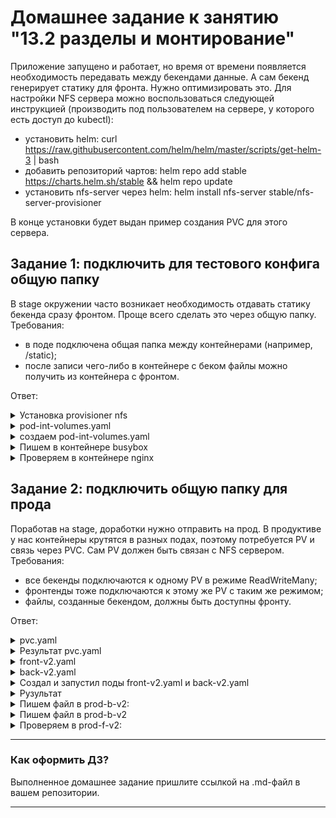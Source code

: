 # Домашнее задание к занятию "13.2 разделы и монтирование"
Приложение запущено и работает, но время от времени появляется необходимость передавать между бекендами данные. А сам бекенд генерирует статику для фронта. Нужно оптимизировать это.
Для настройки NFS сервера можно воспользоваться следующей инструкцией (производить под пользователем на сервере, у которого есть доступ до kubectl):
* установить helm: curl https://raw.githubusercontent.com/helm/helm/master/scripts/get-helm-3 | bash
* добавить репозиторий чартов: helm repo add stable https://charts.helm.sh/stable && helm repo update
* установить nfs-server через helm: helm install nfs-server stable/nfs-server-provisioner

В конце установки будет выдан пример создания PVC для этого сервера.

## Задание 1: подключить для тестового конфига общую папку
В stage окружении часто возникает необходимость отдавать статику бекенда сразу фронтом. Проще всего сделать это через общую папку. Требования:
* в поде подключена общая папка между контейнерами (например, /static);
* после записи чего-либо в контейнере с беком файлы можно получить из контейнера с фронтом.

Ответ:
<details><summary>Установка provisioner nfs</summary>

```
p@p:~/del/z$  curl https://raw.githubusercontent.com/helm/helm/master/scripts/get-helm-3 | bash
  % Total    % Received % Xferd  Average Speed   Time    Time     Time  Current
                                 Dload  Upload   Total   Spent    Left  Speed
100 11156  100 11156    0     0  36457      0 --:--:-- --:--:-- --:--:-- 36457
Downloading https://get.helm.sh/helm-v3.10.1-linux-amd64.tar.gz
Verifying checksum... Done.
Preparing to install helm into /usr/local/bin
helm installed into /usr/local/bin/helm
p@p:~/del/z$ helm repo add stable https://charts.helm.sh/stable && helm repo update
"stable" has been added to your repositories
Hang tight while we grab the latest from your chart repositories...
...Successfully got an update from the "stable" chart repository
Update Complete. ⎈Happy Helming!⎈
p@p:~/del/z$ sudo helm install nfs-server stable/nfs-server-provisioner
Error: INSTALLATION FAILED: repo stable not found
p@p:~/del/z$  helm install nfs-server stable/nfs-server-provisioner
WARNING: This chart is deprecated
NAME: nfs-server
LAST DEPLOYED: Sat Oct 29 14:36:57 2022
NAMESPACE: default
STATUS: deployed
REVISION: 1
TEST SUITE: None
NOTES:
The NFS Provisioner service has now been installed.

A storage class named 'nfs' has now been created
and is available to provision dynamic volumes.

You can use this storageclass by creating a `PersistentVolumeClaim` with the
correct storageClassName attribute. For example:

    ---
    kind: PersistentVolumeClaim
    apiVersion: v1
    metadata:
      name: test-dynamic-volume-claim
    spec:
      storageClassName: "nfs"
      accessModes:
        - ReadWriteOnce
      resources:
        requests:
          storage: 100Mi
p@p:~/del/z$ 

```

</details>


<details><summary>pod-int-volumes.yaml</summary>

```
# Config Pod with volume from lesson
apiVersion: v1
kind: Pod
metadata:
  name: pod-int-volumes
spec:
  containers:
    - name: nginx
      image: nginx
      volumeMounts:
        - mountPath: "/static"
          name: static
    - name: busybox
      image: busybox
      command: ["sleep", "3600"]
      volumeMounts:
        - mountPath: "/tmp/cache"
          name: static
  volumes:
    - name: static
      emptyDir: {}

```

</details>

<details><summary>создаем pod-int-volumes.yaml </summary>

```
p@p:~/del/z$ kubectl apply -f pod-int-volumes.yaml 
pod/pod-int-volumes created
p@p:~/del/z$ kubectl get pods,pv,pvc
NAME                                      READY   STATUS    RESTARTS   AGE
pod/fb-pod-7644b6776f-6df4g               2/2     Running   0          24m
pod/nfs-server-nfs-server-provisioner-0   1/1     Running   0          64s
pod/pod-int-volumes                       2/2     Running   0          13s
pod/postgres-0                            1/1     Running   0          9m57s
pod/postgres-db-0                         1/1     Running   0          24m
pod/prod-b-5b9858c56c-7spcj               1/1     Running   0          9m58s
pod/prod-b-5b9858c56c-ngq6m               1/1     Running   0          9m58s
pod/prod-f-cb676886b-z8mtq                1/1     Running   0          9m58s

NAME                                                        CAPACITY   ACCESS MODES   RECLAIM POLICY   STATUS      CLAIM                                    STORAGECLASS   REASON   AGE
persistentvolume/db-nfs-share                               2Gi        RWX            Retain           Available                                                                    60m
persistentvolume/nfs-pv                                     1Gi        RWX            Retain           Available                                                                    24m
persistentvolume/nfs-pv-prod                                1Gi        RWX            Retain           Available                                                                    9m57s
persistentvolume/pvc-053b422c-fb34-4b08-9f45-b15d623f813b   1Gi        RWX            Delete           Bound       default/postgredb-postgres-0             standard                9m57s
persistentvolume/pvc-ce2484a8-0681-40c4-9a72-c72fb601e669   1Gi        RWX            Delete           Bound       default/postgres-db-disk-postgres-db-0   standard                24m

NAME                                                   STATUS   VOLUME                                     CAPACITY   ACCESS MODES   STORAGECLASS   AGE
persistentvolumeclaim/postgredb-postgres-0             Bound    pvc-053b422c-fb34-4b08-9f45-b15d623f813b   1Gi        RWX            standard       9m57s
persistentvolumeclaim/postgres-db-disk-postgres-db-0   Bound    pvc-ce2484a8-0681-40c4-9a72-c72fb601e669   1Gi        RWX            standard       24m
p@p:~/del/z$

```

</details>


<details><summary>Пишем в контейнере busybox</summary>

```
p@p:~/del/z$ kubectl exec pod-int-volumes -c busybox -- sh -c 'echo "test" > /tmp/cache/test.txt'
p@p:~/del/z$ kubectl exec pod-int-volumes -c busybox -- ls -la /tmp/cache
total 12
drwxrwxrwx    2 root     root          4096 Oct 29 11:41 .
drwxrwxrwt    1 root     root          4096 Oct 29 11:39 ..
-rw-r--r--    1 root     root             5 Oct 29 11:41 test.txt
p@p:~/del/z$ kubectl exec pod-int-volumes -c nginx -- ls -la /static
total 12
drwxrwxrwx 2 root root 4096 Oct 29 11:41 .
drwxr-xr-x 1 root root 4096 Oct 29 11:37 ..
-rw-r--r-- 1 root root    5 Oct 29 11:41 test.txt
p@p:~/del/z$ kubectl exec pod-int-volumes -c nginx -- sh -c 'cat /static/test.txt'
test

```

</details>


<details><summary>Проверяем в контейнере nginx</summary>
  
```
p@p:~/del/z$ kubectl exec pod-int-volumes -c nginx -- ls -la /static
total 12
drwxrwxrwx 2 root root 4096 Oct 29 17:44 .
drwxr-xr-x 1 root root 4096 Oct 29 17:41 ..
-rw-r--r-- 1 root root    5 Oct 29 17:44 test.txt
p@p:~/del/z$  kubectl exec pod-int-volumes -c nginx -- sh -c 'cat /static/test.txt'
test

  
```

</details>



## Задание 2: подключить общую папку для прода
Поработав на stage, доработки нужно отправить на прод. В продуктиве у нас контейнеры крутятся в разных подах, поэтому потребуется PV и связь через PVC. Сам PV должен быть связан с NFS сервером. Требования:
* все бекенды подключаются к одному PV в режиме ReadWriteMany;
* фронтенды тоже подключаются к этому же PV с таким же режимом;
* файлы, созданные бекендом, должны быть доступны фронту.

Ответ:
<details><summary>pvc.yaml</summary>

```

  # Config PVC from HELM example for NFS
---
kind: PersistentVolumeClaim
apiVersion: v1
metadata:
  name: shared
spec:
  storageClassName: "nfs"
  accessModes:
    - ReadWriteMany
  resources:
    requests:
      storage: 1Gi
  
```

</details>


<details><summary>Результат pvc.yaml</summary>

```
p@p:~/del/z$ kubectl create -f pvc.yaml 
Error from server (AlreadyExists): error when creating "pvc.yaml": persistentvolumeclaims "shared" already exists
p@p:~/del/z$ kubectl get pvc
NAME                             STATUS    VOLUME                                     CAPACITY   ACCESS MODES   STORAGECLASS   AGE
postgredb-postgres-0             Bound     pvc-eac5fee8-4880-4c12-89bb-85a1ab9813ea   1Gi        RWX            standard       4h2m
postgres-db-disk-postgres-db-0   Bound     pvc-4a579229-cae1-48db-bad6-32e225944bbf   1Gi        RWX            standard       4h2m
shared                           Pending                                                                        nfs            3h10m

  
```

</details>

<details><summary>front-v2.yaml</summary>

```

# Config Front Deployment with PVC v2 (13.2)
apiVersion: apps/v1
kind: Deployment
metadata:
    name: prod-f-v2
spec:
    replicas: 1
    selector:
        matchLabels:
            app: ecommerce
            tier: front-v2
    template:
        metadata:
            labels:
                app: ecommerce
                tier: front-v2
        spec:
          containers:
          - name: client
            image: chrischinchilla/humanitech-product-fe
            imagePullPolicy: "IfNotPresent"
            ports:
            - name: http
              containerPort: 8080
            env:
            - name: PROD_B_V2_SERVER_URL
              value: prod-b-v2
            volumeMounts:
            - name: data
              mountPath: /mnt/nfs   
          volumes:
            - name: data
              persistentVolumeClaim:
                claimName: shared
# Config Front Service
---
apiVersion: v1
kind: Service
metadata:
    name: prod-f-v2
spec:
    type: NodePort
    ports:
    - protocol: TCP
      port: 8080
      targetPort: 8080
    selector:
        app: ecommerce
        tier: front-v2  
  
```

</details>


<details><summary>back-v2.yaml</summary>

```
# Config Back Deployment with PVC v2 (13.2)
apiVersion: apps/v1
kind: Deployment
metadata:
  labels:
    app: ecommerce
    tier: back-v2
  name: prod-b-v2
spec:
  replicas: 2
  selector:
    matchLabels:
      app: ecommerce
      tier: back-v2
  template:
    metadata:
      labels:
        app: ecommerce
        tier: back-v2
    spec:
      containers:
      - env:
        - name: DATABASE_HOST
          value: postgres
        - name: DATABASE_NAME
          value: product
        - name: DATABASE_PASSWORD
          value: pr0dr0b0t
        - name: DATABASE_USER
          value: product_robot
        - name: DATABASE_PORT
          value: "5432"
        image: chrischinchilla/humanitech-product-be
        imagePullPolicy: "IfNotPresent"
        name: prod-b-v2
        ports:
        - containerPort: 8080
        volumeMounts:
        - name: data
          mountPath: /mnt/nfs   
      volumes:
      - name: data
        persistentVolumeClaim:
          claimName: shared
# config back service
---
apiVersion: v1
kind: Service
metadata:
  labels:
    app: ecommerce
    tier: back-v2
  name: prod-b-v2
spec:
  type: NodePort
  ports:
  - name: "8080"
    port: 8080
    targetPort: 8080
  selector:
    app: ecommerce
    tier: back-v2
  
```

</details>




<details><summary>Создал и запустил поды front-v2.yaml и back-v2.yaml</summary>

```

p@p:~/del/z$ kubectl apply -f back-v2.yaml -f front-v2.yaml 
deployment.apps/prod-b-v2 created
service/prod-b-v2 created
deployment.apps/prod-f-v2 created
service/prod-f-v2 created
  
  
```

</details>




<details><summary>Рузультат</summary>

```

p@p:~/del/z$ kubectl get pod,pvc,deploy
NAME                                      READY   STATUS    RESTARTS   AGE
pod/fb-pod-7644b6776f-6df4g               2/2     Running   0          32m
pod/nfs-server-nfs-server-provisioner-0   1/1     Running   0          8m35s
pod/pod-int-volumes                       2/2     Running   0          7m44s
pod/postgres-0                            1/1     Running   0          17m
pod/postgres-db-0                         1/1     Running   0          31m
pod/prod-b-5b9858c56c-7spcj               1/1     Running   0          17m
pod/prod-b-5b9858c56c-ngq6m               1/1     Running   0          17m
pod/prod-b-v2-68c79645d4-8ds8g            1/1     Running   0          13s
pod/prod-b-v2-68c79645d4-gfpfm            1/1     Running   0          13s
pod/prod-f-cb676886b-z8mtq                1/1     Running   0          17m
pod/prod-f-v2-58bd58b596-6w7xn            1/1     Running   0          13s

NAME                                                   STATUS   VOLUME                                     CAPACITY   ACCESS MODES   STORAGECLASS   AGE
persistentvolumeclaim/postgredb-postgres-0             Bound    pvc-053b422c-fb34-4b08-9f45-b15d623f813b   1Gi        RWX            standard       17m
persistentvolumeclaim/postgres-db-disk-postgres-db-0   Bound    pvc-ce2484a8-0681-40c4-9a72-c72fb601e669   1Gi        RWX            standard       31m
persistentvolumeclaim/shared                           Bound    pvc-99abe6c3-14b8-4771-b6b1-c38e6eb20cb5   1Gi        RWX            nfs            2m16s

NAME                        READY   UP-TO-DATE   AVAILABLE   AGE
deployment.apps/fb-pod      1/1     1            1           32m
deployment.apps/prod-b      2/2     2            2           17m
deployment.apps/prod-b-v2   2/2     2            2           13s
deployment.apps/prod-f      1/1     1            1           17m
deployment.apps/prod-f-v2   1/1     1            1           13s  
  
```

</details>




<details><summary>Пишем файл в prod-b-v2:</summary>

```

p@p:~/del/z$ kubectl exec prod-b-v2-68c79645d4-8ds8g -c prod-b-v2 -- ls -la /mnt/nfs
total 8
drwxrwsrwx 2 root root 4096 Oct 29 11:43 .
drwxr-xr-x 1 root root 4096 Oct 29 11:45 ..  
  
```

</details>




<details><summary>Пишем файл в prod-b-v2</summary>

```
p@p:~/del/z$ kubectl exec prod-b-v2-68c79645d4-8ds8g -c prod-b-v2 -- ls -la /mnt/nfs
total 8
drwxrwsrwx 2 root root 4096 Oct 29 11:43 .
drwxr-xr-x 1 root root 4096 Oct 29 11:45 ..
p@p:~/del/z$ kubectl exec prod-b-v2-68c79645d4-8ds8g -c prod-b-v2 -- sh -c 'echo "test2" > /mnt/nfs/test2.txt'
p@p:~/del/z$ kubectl exec prod-b-v2-68c79645d4-8ds8g -c prod-b-v2 -- ls -la /mnt/nfs
total 12
drwxrwsrwx 2 root root 4096 Oct 29 11:50 .
drwxr-xr-x 1 root root 4096 Oct 29 11:45 ..
-rw-r--r-- 1 root root    6 Oct 29 11:50 test2.txt  
  
```

</details>




<details><summary>Проверяем в prod-f-v2:</summary>

```

p@p:~/del/z$ kubectl exec prod-b-v2-68c79645d4-8ds8g -c prod-b-v2 -- cat /mnt/nfs/test2.txt
test2
p@p:~/del/z$ kubectl exec prod-f-v2-58bd58b596-6w7xn -c client -- ls -la /mnt/nfs
total 12
drwxrwsrwx 2 root root 4096 Oct 29 11:50 .
drwxr-xr-x 1 root root 4096 Oct 29 11:45 ..
-rw-r--r-- 1 root root    6 Oct 29 11:50 test2.txt
p@p:~/del/z$ kubectl exec prod-f-v2-58bd58b596-6w7xn -c client -- cat /mnt/nfs/test2.txt
test2
p@p:~/d  
  
```

</details>



---

### Как оформить ДЗ?

Выполненное домашнее задание пришлите ссылкой на .md-файл в вашем репозитории.

---
